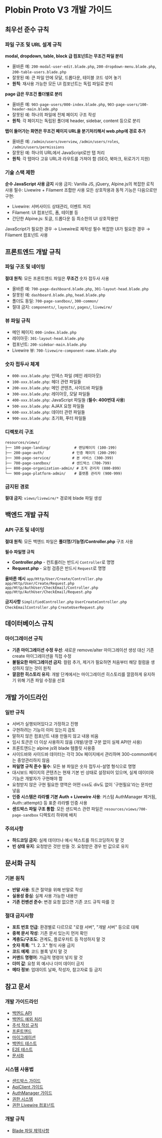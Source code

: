 # Plobin Proto V3 개발 가이드

## 최우선 준수 규칙

### 파일 구조 및 URL 설계 규칙
**modal, dropdown, table, block 급 컴포넌트는 무조건 파일 분리**
- 올바른 예: `200-modal-user-edit.blade.php`, `200-dropdown-menu.blade.php`, `200-table-users.blade.php`
- 잘못된 예: 큰 파일 안에 모달, 드롭다운, 테이블 코드 섞어 놓기
- **원칙**: 재사용 가능한 모든 UI 컴포넌트는 독립 파일로 분리

**page 급은 무조건 폴더별로 분리**
- 올바른 예: `903-page-users/000-index.blade.php`, `903-page-users/100-header-main.blade.php`
- 잘못된 예: 하나의 파일에 전체 페이지 구조 작성
- **원칙**: 각 페이지는 독립된 폴더에 header, sidebar, content 등으로 분리

**탭이 들어가는 화면은 무조건 페이지 URL을 분기처리해서 web.php에 경로 추가**
- 올바른 예: `/admin/users/overview`, `/admin/users/roles`, `/admin/users/permissions`
- 잘못된 예: 하나의 URL에서 JavaScript로만 탭 처리
- **원칙**: 각 탭마다 고유 URL과 라우트를 가져야 함 (SEO, 북마크, 뒤로가기 지원)

### 기술 스택 제한
**순수 JavaScript 사용 금지**
사용 금지: Vanilla JS, jQuery, Alpine.js의 복잡한 로직
사용 필수: Livewire + Filament 조합만 사용
모든 상호작용과 동적 기능은 다음으로만 구현:
- Livewire: 서버사이드 상태관리, 이벤트 처리
- Filament: UI 컴포넌트, 폼, 테이블 등
- 간단한 Alpine.js: 토글, 드롭다운 등 최소한의 UI 상호작용만

JavaScript가 필요한 경우 → Livewire로 재작성 필수
복잡한 UI가 필요한 경우 → Filament 컴포넌트 사용

## 프론트엔드 개발 규칙

### 파일 구조 및 네이밍
**절대 원칙**: 모든 프론트엔드 파일은 **무조건** 숫자 접두사 사용
- 올바른 예: `700-page-dashboard.blade.php`, `301-layout-head.blade.php`
- 잘못된 예: `dashboard.blade.php`, `head.blade.php`
- 폴더도 동일: `700-page-sandbox/`, `300-common/`
- 절대 금지: `components/`, `layouts/`, `pages/`, `livewire/`

### 뷰 파일 규칙
- 메인 페이지: `000-index.blade.php`
- 레이아웃: `301-layout-head.blade.php`
- 컴포넌트: `200-sidebar-main.blade.php`
- Livewire 뷰: `700-livewire-component-name.blade.php`

### 숫자 접두사 체계
- `000-xxx.blade.php`: 인덱스 파일 (메인 레이아웃)
- `100-xxx.blade.php`: 헤더 관련 파일들
- `200-xxx.blade.php`: 메인 콘텐츠, 사이드바 파일들
- `300-xxx.blade.php`: 레이아웃, 모달 파일들
- `400-xxx.blade.php`: JavaScript 파일들 (**필수: 400번대 사용**)
- `500-xxx.blade.php`: AJAX 요청 파일들
- `600-xxx.blade.php`: 데이터 관련 파일들
- `900-xxx.blade.php`: 초기화, 푸터 파일들

### 디렉토리 구조
```
resources/views/
├── 100-page-landing/           # 랜딩페이지 (100-199)
├── 200-page-auth/             # 인증 페이지 (200-299)
├── 300-page-service/          # 본 서비스 (300-399)
├── 700-page-sandbox/          # 샌드박스 (700-799)
├── 800-page-organization-admin/ # 조직 관리자 (800-899)
└── 900-page-platform-admin/    # 플랫폼 관리자 (900-999)
```

### 금지된 경로
**절대 금지**: `views/livewire/*` 경로에 blade 파일 생성

## 백엔드 개발 규칙

### API 구조 및 네이밍
**절대 원칙**: 모든 백엔드 파일은 **폴더명/기능명/Controller.php** 구조 사용

**필수 파일명 규칙**
- **Controller.php** - 컨트롤러는 반드시 `Controller`로 명명
- **Request.php** - 요청 검증은 반드시 `Request`로 명명

**올바른 예시**
`app/Http/User/Create/Controller.php`
`app/Http/User/Create/Request.php`
`app/Http/AuthUser/CheckEmail/Controller.php`
`app/Http/AuthUser/CheckEmail/Request.php`

**금지사항**
`SimplifiedController.php`
`UserCreateController.php`
`CheckEmailController.php`
`CreateUserRequest.php`

## 데이터베이스 규칙

### 마이그레이션 규칙
- **기존 마이그레이션 수정 우선**: 새로운 remove/alter 마이그레이션 생성 대신 기존 create 마이그레이션을 직접 수정
- **불필요한 마이그레이션 금지**: 컬럼 추가, 제거가 필요하면 처음부터 해당 컬럼을 생성하지 않는 것이 원칙
- **깔끔한 히스토리 유지**: 개발 단계에서는 마이그레이션 히스토리를 깔끔하게 유지하기 위해 기존 파일 수정을 선호

## 개발 가이드라인

### 일반 규칙
- 서버가 실행되어있다고 가정하고 진행
- 구현하려는 기능이 이미 있는지 검토
- 말하지 않은 컴포넌트 내용 만들지 않고 내용 비움
- 임시 토큰은 더 이상 사용하지 않음 (개발/운영 구분 없이 실제 API만 사용)
- 프론트엔드는 alpine js와 blade 템플릿 사용중
- 사이드바와 사이드바 데이터는 각각 30x 페이지에서 관리하며 300-common에서는 중앙관리하지 않음
- **파일명 규칙 준수 필수**: 모든 뷰 파일은 숫자 접두사-설명 형식으로 명명
- 대시보드 페이지의 콘텐츠는 현재 기본 빈 상태로 설정되어 있으며, 실제 데이터와 기능은 개발자가 구현해야 함
- 요청받지 않은 구현 필요한 영역은 어떤 css도 div도 없이 '구현필요'라는 문자만 넣음
- **인증 시스템은 라라벨 기본 Auth + Livewire 사용**: 커스텀 AuthManager 제거됨, Auth::attempt() 등 표준 라라벨 인증 사용
- **샌드박스 파일 구조 통합**: 모든 샌드박스 관련 파일은 `resources/views/700-page-sandbox` 디렉토리 하위에 배치

### 주의사항
- **하드코딩 금지**: 실제 데이터나 예시 텍스트를 하드코딩하지 말 것
- **빈 상태 유지**: 요청받은 것만 만들 것. 요청받은 경우 빈 값으로 유지

## 문서화 규칙

### 기본 원칙
- **반말 사용**: 토큰 절약을 위해 반말로 작성
- **실용성 중심**: 실제 사용 가능한 내용만
- **기존 컨벤션 준수**: 변경 요청 없으면 기존 코드 규칙 따를 것

### 절대 금지사항
- **포트 번호 언급**: 환경별로 다르므로 "로컬 서버", "개발 서버" 등으로 대체
- **중복 문서 작성**: 기존 문서 있는지 먼저 확인
- **계층도/구조도**: 관계도, 플로우차트 등 작성하지 말 것
- **숫자 목록**: "1. 2. 3." 형식 사용 금지
- **코드 예제**: 코드 블록 넣지 말 것
- **커맨드 명령어**: 가급적 명령어 넣지 말 것
- **더미 값**: 요청 외 예시나 더미 데이터 금지
- **메타 정보**: 업데이트 날짜, 작성자, 참고자료 등 금지

## 참고 문서

### 개발 가이드라인
- [백엔드 API](docs/CODING-BACKEND-API.md)
- [백엔드 예외 처리](docs/CODING-BACKEND-EXCEPTION.md)
- [주석 작성 규칙](docs/CODING-COMMENT.md)
- [프론트엔드](docs/CODING-FRONTEND.md)
- [마이그레이션](docs/CODING-MIGRATION.md)
- [백엔드 테스트](docs/CODING-TEST-BACKEND.md)
- [E2E 테스트](docs/CODING-TEST-E2E.md)
- [문서화](docs/DOCUMENTATION.md)

### 시스템 사용법
- [샌드박스 가이드](docs/AI-SANDBOX-GUIDE.md)
- [ApiClient 가이드](docs/API-CLIENT-GUIDE.md)
- [AuthManager 가이드](docs/AUTH-MANAGER-GUIDE.md)
- [권한 시스템](docs/PERMISSION-SYSTEM.md)
- [권한 Livewire 컴포넌트](docs/PERMISSION-LIVEWIRE-COMPONENTS.md)

### 개발 규칙
- [Blade 파일 제약사항](docs/BLADE_FILE_RESTRICTIONS.md)
